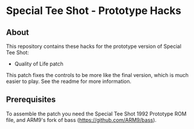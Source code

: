 # Special Tee Shot - Prototype Hacks

## About

This repository contains these hacks for the prototype version of Special Tee Shot:

- Quality of Life patch

This patch fixes the controls to be more like the final version, which is much easier to play. See the readme for more information.

## Prerequisites

To assemble the patch you need the Special Tee Shot 1992 Prototype ROM file, and ARM9's fork of bass (https://github.com/ARM9/bass).